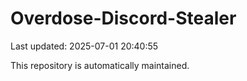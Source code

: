 # Overdose-Discord-Stealer

Last updated: 2025-07-01 20:40:55

This repository is automatically maintained.
